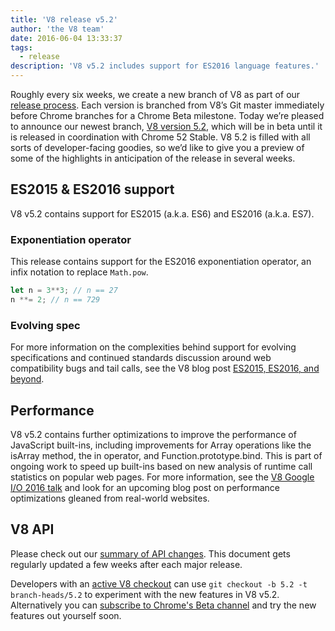 ```yaml
---
title: 'V8 release v5.2'
author: 'the V8 team'
date: 2016-06-04 13:33:37
tags:
  - release
description: 'V8 v5.2 includes support for ES2016 language features.'
---
```

Roughly every six weeks, we create a new branch of V8 as part of our [release process](/docs/release-process). Each version is branched from V8’s Git master immediately before Chrome branches for a Chrome Beta milestone. Today we’re pleased to announce our newest branch, [V8 version 5.2](https://chromium.googlesource.com/v8/v8.git/+log/branch-heads/5.2), which will be in beta until it is released in coordination with Chrome 52 Stable. V8 5.2 is filled with all sorts of developer-facing goodies, so we’d like to give you a preview of some of the highlights in anticipation of the release in several weeks.

<!--truncate-->
## ES2015 & ES2016 support

V8 v5.2 contains support for ES2015 (a.k.a. ES6) and ES2016 (a.k.a. ES7).

### Exponentiation operator

This release contains support for the ES2016 exponentiation operator, an infix notation to replace `Math.pow`.

```js
let n = 3**3; // n == 27
n **= 2; // n == 729
```

### Evolving spec

For more information on the complexities behind support for evolving specifications and continued standards discussion around web compatibility bugs and tail calls, see the V8 blog post [ES2015, ES2016, and beyond](/blog/modern-javascript).

## Performance

V8 v5.2 contains further optimizations to improve the performance of JavaScript built-ins, including improvements for Array operations like the isArray method, the in operator, and Function.prototype.bind. This is part of ongoing work to speed up built-ins based on new analysis of runtime call statistics on popular web pages. For more information, see the [V8 Google I/O 2016 talk](https://www.youtube.com/watch?v=N1swY14jiKc) and look for an upcoming blog post on performance optimizations gleaned from real-world websites.

## V8 API

Please check out our [summary of API changes](https://docs.google.com/document/d/1g8JFi8T_oAE_7uAri7Njtig7fKaPDfotU6huOa1alds/edit). This document gets regularly updated a few weeks after each major release.

Developers with an [active V8 checkout](https://v8.dev/docs/source-code#using-git) can use `git checkout -b 5.2 -t branch-heads/5.2` to experiment with the new features in V8 v5.2. Alternatively you can [subscribe to Chrome's Beta channel](https://www.google.com/chrome/browser/beta.html) and try the new features out yourself soon.
